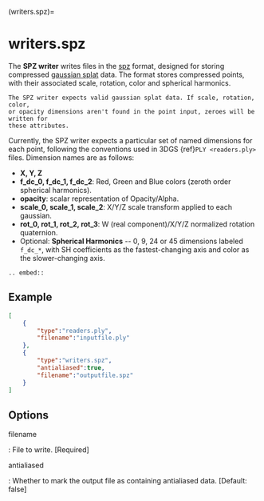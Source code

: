 (writers.spz)=

# writers.spz

The **SPZ writer** writes files in the [spz] format, designed for
storing compressed [gaussian splat] data. The format stores compressed
points, with their associated scale, rotation, color and spherical harmonics.

```{note}
The SPZ writer expects valid gaussian splat data. If scale, rotation, color, 
or opacity dimensions aren't found in the point input, zeroes will be written for
these attributes.
```

Currently, the SPZ writer expects a particular set of named dimensions for each point, 
following the conventions used in 3DGS {ref}`PLY <readers.ply>` files. Dimension names
are as follows:
- **X, Y, Z**
- **f_dc_0, f_dc_1, f_dc_2**: Red, Green and Blue colors (zeroth order spherical harmonics).
- **opacity**: scalar representation of Opacity/Alpha. 
- **scale_0, scale_1, scale_2**: X/Y/Z scale transform applied to each gaussian.
- **rot_0, rot_1, rot_2, rot_3**: W (real component)/X/Y/Z normalized rotation quaternion.
- Optional: **Spherical Harmonics** -- 0, 9, 24 or 45 dimensions labeled `f_dc_*`, with SH
coefficients as the fastest-changing axis and color as the slower-changing axis.

```{eval-rst}
.. embed::
```

## Example

```json
[
    {
        "type":"readers.ply",
        "filename":"inputfile.ply"
    },
    {
        "type":"writers.spz",
        "antialiased":true,
        "filename":"outputfile.spz"
    }
]
```

## Options

filename

: File to write. \[Required\]

antialiased

: Whether to mark the output file as containing antialiased data.
  \[Default: false\]

```{include} writer_opts.md
```

[spz]: https://github.com/nianticlabs/spz
[gaussian splat]: https://en.wikipedia.org/wiki/Gaussian_splatting#3D_Gaussian_splatting
